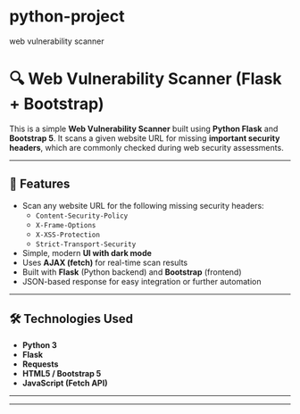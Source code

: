 # python-project
web vulnerability scanner
# 🔍 Web Vulnerability Scanner (Flask + Bootstrap)

This is a simple **Web Vulnerability Scanner** built using **Python Flask** and **Bootstrap 5**. It scans a given website URL for missing **important security headers**, which are commonly checked during web security assessments.

---

## 🚀 Features

- Scan any website URL for the following missing security headers:
  - `Content-Security-Policy`
  - `X-Frame-Options`
  - `X-XSS-Protection`
  - `Strict-Transport-Security`
- Simple, modern **UI with dark mode**
- Uses **AJAX (fetch)** for real-time scan results
- Built with **Flask** (Python backend) and **Bootstrap** (frontend)
- JSON-based response for easy integration or further automation

---

## 🛠️ Technologies Used

- **Python 3**
- **Flask**
- **Requests**
- **HTML5 / Bootstrap 5**
- **JavaScript (Fetch API)**

---


---
